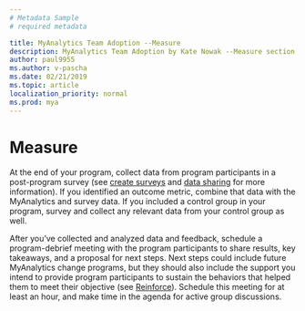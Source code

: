 ```yaml
---
# Metadata Sample
# required metadata

title: MyAnalytics Team Adoption --Measure
description: MyAnalytics Team Adoption by Kate Nowak --Measure section
author: paul9955
ms.author: v-pascha
ms.date: 02/21/2019
ms.topic: article
localization_priority: normal 
ms.prod: mya
---
```


# Measure

At the end of your program, collect data from program participants in a post-program survey (see [create surveys](Team-adopt-plan.md#create-surveys) and [data sharing](Team-adopt-implement.md#data-sharing) for more information). If you identified an outcome metric, combine that data with the MyAnalytics and survey data. If you included a control group in your program, survey and collect any relevant data from your control group as well.

After you’ve collected and analyzed data and feedback, schedule a program-debrief meeting with the program participants to share results, key takeaways, and a proposal for next steps. Next steps could include future MyAnalytics change programs, but they should also include the support you intend to provide program participants to sustain the behaviors that helped them to meet their objective (see [Reinforce](Team-adopt-reinforce.md)).  Schedule this meeting for at least an hour, and make time in the agenda for active group discussions.

